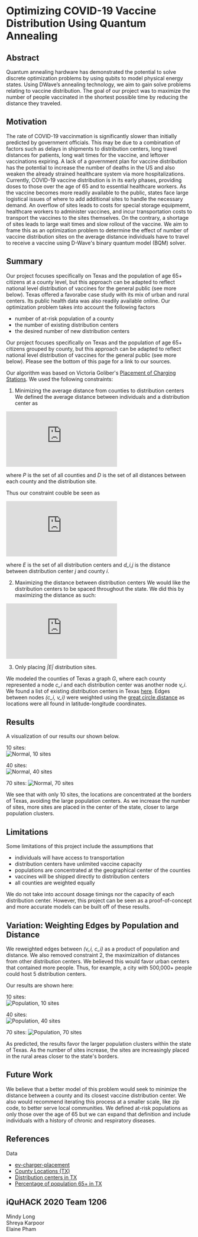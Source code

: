 # Optimizing COVID-19 Vaccine Distribution Using Quantum Annealing

Abstract
---
Quantum annealing hardware has demonstrated the potential to solve discrete optimization problems by using qubits to model physical energy states. Using DWave’s annealing technology, we aim to gain solve problems relating to vaccine distribution. The goal of our project was to maximize the number of people vaccinated in the shortest possible time by reducing the distance they traveled. 


Motivation
---
The rate of COVID-19 vaccinmation is significantly slower than initially predicted by government officials. This may be due to a combination of factors such as delays in shipments to distribution centers, long travel distances for patients, long wait times for the vaccine, and leftover vaccinations expiring. A lack of a government plan for vaccine distribution has the potential to increase the number of deaths in the US and also weaken the already strained healthcare system via more hospitalizations. Currently, COVID-19 vaccine distribution is in its early phases, providing doses to those over the age of 65 and to essential healthcare workers. As the vaccine becomes more readily available to the public, states face large logistical issues of where to add additional sites to handle the necessary demand. An overflow of sites leads to costs for special storage equipmemt, healthcare workers to administer vaccines, and incur transportation costs to transport the vaccines to the sites themselves. On the contrary, a shortage of sites leads to large wait times and slow rollout of the vaccine. We aim to frame this as an optimization problem to determine the effect of number of vaccine distribution sites on the average distance individuals have to travel to receive a vaccine using D-Wave's binary quantum model (BQM) solver. 



Summary
---
Our project focuses specifically on Texas and the population of age 65+ citizens at a county level, but this approach can be adapted to reflect national level distribution of vaccines for the general public (see more below). Texas offered a favorabe case study with its mix of urban and rural centers. Its public health data was also readily available online. Our optimization problem takes into account the following factors

* number of at-risk population of a county
* the number of existing distribution centers
* the desired number of new distribution centers 

Our project focuses specifically on Texas and the population of age 65+ citizens grouped by county, but this approach can be adapted to reflect national level distribution of vaccines for the general public (see more below). Please see the bottom of this page for a link to our sources.

Our algorithm was based on Victoria Goliber's [Placement of Charging Stations](https://github.com/dwave-examples/ev-charger-placement). We used the following constraints: 

1) Minimizing the average distance from counties to distribution centers
We defined the average distance between individuals and a distribution center as   

![equation](https://latex.codecogs.com/gif.latex?%5Csum_%7Bi%20%3D%201%7D%5E%7B%7CD%7C%7D%20%5Cfrac%7B1%7D%7B%7CP%7C%7Dd_i)  

where *P* is the set of all counties and *D* is the set of all distances between each county and the distribution site.


Thus our constraint couble be seen as  

![equation](https://latex.codecogs.com/gif.latex?%5Ctext%7Bmin%7D%5Csum_%7Bj%3D1%7D%5E%7B%7CE%7C%7D%5Csum_%7Bi%20%3D%201%7D%5E%7B%7CD%7C%7D%20%5Cfrac%7B1%7D%7B%7CP%7C%7Dd%7B_i%2Cj%7D)  

where *E* is the set of all distribution centers and *d_i,j* is the distance between distribution center *j* and county *i*.

2) Maximizing the distance between distribution centers
We would like the distribution centers to be spaced throughout the state. We did this by maximizing the distance 
as such:  

![equation](https://latex.codecogs.com/gif.latex?%5Ctext%7Bmax%7D%20%5Csum_%7Bi%7D%5E%7B%7CV%7C%7D%5Cfrac%7B1%7D%7B%7CV%7C%7D%5Csum_%7Bi%20%5Cneq%20j%7D%5E%7B%7CV%7C%7D%20%28a_%7Bi_x%7D%20-%20a_%7Bj_x%7D%29%5E2%20%28a_%7Bi_y%7D%20-%20a_%7Bj_y%7D%29%5E2)

3) Only placing *|E|* distribution sites.

We modeled the counties of Texas a graph *G*, where each county represented a node *c_i* and each distribution center was another node *v_i*. We found a list of existing distribution centers in Texas [here](https://tdem.maps.arcgis.com/apps/webappviewer/index.html?id=3700a84845c5470cb0dc3ddace5c376b). Edges between nodes *(c_i, v_i)* were weighted using the [great circle distance](https://en.wikipedia.org/wiki/Great-circle_distance) as locations were all found in latitude-longitude coordinates.

Results
--
A visualization of our results our shown below.

10 sites:  
![Normal, 10 sites](assets/mapNorm_10.png)  

40 sites:  
![Normal, 40 sites](assets/mapNorm_40.png)  

70 sites:
![Normal, 70 sites](assets/mapNorm_70.png)  


We see that with only 10 sites, the locations are concentrated at the borders of Texas, avoiding the large population centers. As we increase the number of sites, more sites are placed in the center of the state, closer to large population clusters.


Limitations
--
Some limitations of this project include the assumptions that

* individuals will have access to transportation
* distribution centers have unlimited vaccine capacity
* populations are concentrated at the geographical center of the counties
* vaccines will be shipped directly to distribution centers
* all counties are weighted equally

We do not take into account dosage timings nor the capacity of each distribution center. However, this project can be seen as a proof-of-concept and more accurate models can be built off of these results.


Variation: Weighting Edges by Population and Distance
--
We reweighted edges between *(v_i, c_i)* as a product of population and distance. We also removed constraint 2, the maximizaition of distances from other distribution centers. We believed this would favor urban centers that contained more people. Thus, for example, a city with 500,000+ people could host 5 distribution centers.

Our results are shown here:

10 sites:  
![Population, 10 sites](assets/mapPOP_10.png)  

40 sites:  
![Population, 40 sites](assets/mapPOP_40.png)  

70 sites:
![Population, 70 sites](assets/mapPOP_70.png)  

As predicted, the results favor the larger population clusters within the state of Texas. As the number of sites increase, the sites are increasingly placed in the rural areas closer to the state's borders.


Future Work
---
We believe that a better model of this problem would seek to minimize the distance between a county and its closest vaccine distribution center. We also would recommend iterating this process at a smaller scale, like zip code, to better serve local communities. We defined at-risk populations as only those over the age of 65 but we can expand that definition and include individuals with a history of chronic and respiratory diseases.


References
--
Data

- [ev-charger-placement][1]
- [County Locations (TX)][2]
- [Distribution centers in TX][3]
- [Percentage of population 65+ in TX][4]

[1]: https://github.com/dwave-examples/ev-charger-placement
[2]: https://en.wikipedia.org/wiki/User:Michael_J/County_table
[3]: https://docs.google.com/document/d/18A6YvL7IZiQeE0j7RLqRRcsSovxu-e_qsWc5Vyof778/edit
[4]: https://www.indexmundi.com/facts/united-states/quick-facts/texas/percent-of-population-65-and-over#table

iQuHACK 2020 Team 1206
---
Mindy Long  
Shreya Karpoor  
Elaine Pham  
